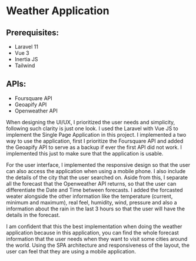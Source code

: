 <h1>Weather Application</h1>

<h2>Prerequisites:</h2>
<ul>
<li>Laravel 11</li>
<li>Vue 3</li>
<li>Inertia JS</li>
<li>Tailwind</li>
</ul>

<h2>APIs:</h2>
<ul>
<li>Foursquare API</li>
<li>Geoapify API</li>
<li>Openweather API</li>
</ul>


<p>
When designing the UI/UX, I prioritized the user needs and simplicity, following such clarity is just one look. I used the Laravel with Vue JS to implement the Single Page Application in this project.
I implemented a two way to use the application, first I prioritize the Foursquare API and added the Geoapify API to serve as a backup if ever the first API did not work. I implemented this just to make sure that the application is usable.
</p>
<p>
For the user interface, I implemented the responsive design so that the user can also access the application when using a mobile phone. I also include the details of the city that the user searched on. Aside from this, I separate all the forecast that the Openweather API  returns, so that the user can differentiate the Date and Time between forecasts. I added the forcasted weater alongside the other information like the temperature (current, minimum and maximum), real feel, humidity, wind, pressure and also a information about the rain in the last 3 hours so that the user will have the details in the forecast.
</p>
<p>
I am confident that this the best implementation when doing the weather application because in this application, you can find the whole forecast information that the user needs when they want to visit some cities around the world. Using the SPA architecture and responsiveness of the layout, the user can feel that they are using a mobile application.
</p>